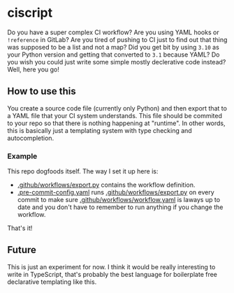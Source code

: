 # ciscript

Do you have a super complex CI workflow? Are you using YAML hooks or `!reference` in GitLab? Are you tired of pushing to CI just to find out that thing was supposed to be a list and not a map? Did you get bit by using `3.10` as your Python version and getting that converted to `3.1` because YAML? Do you wish you could just write some simple mostly declerative code instead? Well, here you go!

## How to use this

You create a source code file (currently only Python) and then export that to a YAML file that your CI system understands. This file should be commited to your repo so that there is nothing happening at "runtime". In other words, this is basically just a templating system with type checking and autocompletion.

### Example

This repo dogfoods itself. The way I set it up here is:

- [.github/workflows/export.py](.github/workflows/export.py) contains the workflow definition.
- [.pre-commit-config.yaml](].pre-commit-config.yaml) runs [.github/workflows/export.py](.github/workflows/export.py) on every commit to make sure [.github/workflows/workflow.yaml](.github/workflows/workflow.yaml) is laways up to date and you don't have to remember to run anything if you change the workflow.

That's it!

## Future

This is just an experiment for now.
I think it would be really interesting to write in TypeScript, that's probably the best language for boilerplate free declarative templating like this.
